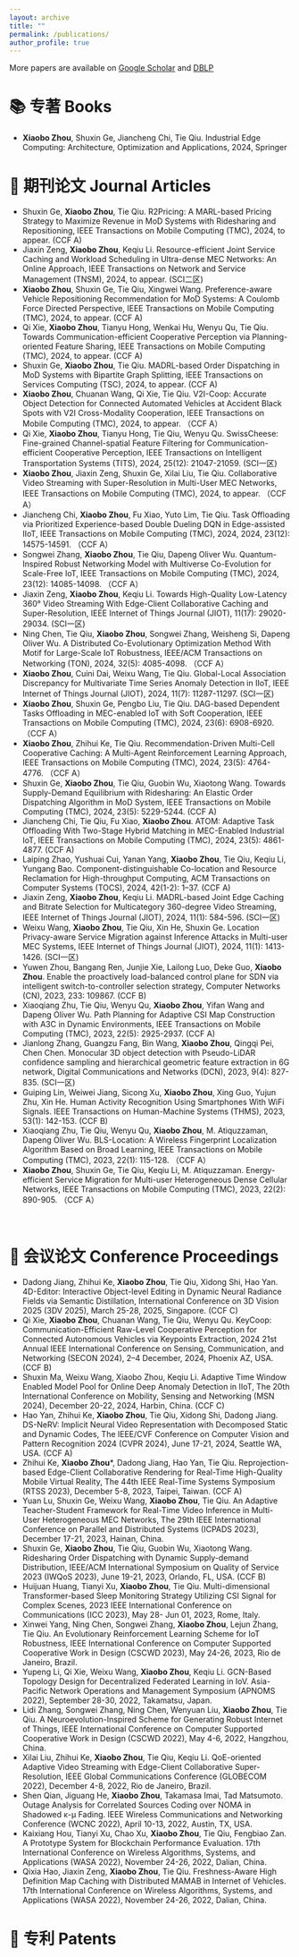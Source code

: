 ```yaml
---
layout: archive
title: ""
permalink: /publications/
author_profile: true
---
```


More papers are available on [Google Scholar](https://scholar.google.com/citations?user=oA7bk2AAAAAJ) and [DBLP](https://dblp.org/pid/13/6395-3.html)

<span class='anchor' id='Journal'></span>

# 📚 专著 Books
- **Xiaobo Zhou**, Shuxin Ge, Jiancheng Chi, Tie Qiu. Industrial Edge Computing: Architecture, Optimization and Applications, 2024, Springer

# 📃 期刊论文 Journal Articles
- Shuxin Ge, **Xiaobo Zhou**, Tie Qiu. R2Pricing: A MARL-based Pricing Strategy to Maximize Revenue in MoD Systems with Ridesharing and Repositioning, IEEE Transactions on Mobile Computing (TMC), 2024, to appear. (CCF A)
- Jiaxin Zeng, **Xiaobo Zhou**, Keqiu Li. Resource-efficient Joint Service Caching and Workload Scheduling in Ultra-dense MEC Networks: An Online Approach, IEEE Transactions on Network and Service Management (TNSM), 2024, to appear. (SCI二区)
- **Xiaobo Zhou**, Shuxin Ge, Tie Qiu, Xingwei Wang. Preference-aware Vehicle Repositioning Recommendation for MoD Systems: A Coulomb Force Directed Perspective, IEEE Transactions on Mobile Computing (TMC), 2024, to appear. (CCF A)
- Qi Xie, **Xiaobo Zhou**, Tianyu Hong, Wenkai Hu, Wenyu Qu, Tie Qiu. Towards Communication-efficient Cooperative Perception via Planning-oriented Feature Sharing, IEEE Transactions on Mobile Computing (TMC), 2024, to appear. (CCF A)
- Shuxin Ge, **Xiaobo Zhou**, Tie Qiu. MADRL-based Order Dispatching in MoD Systems with Bipartite Graph Splitting, IEEE Transactions on Services Computing (TSC), 2024, to appear. (CCF A)
- **Xiaobo Zhou**, Chuanan Wang, Qi Xie, Tie Qiu. V2I-Coop: Accurate Object Detection for Connected Automated Vehicles at Accident Black Spots with V2I Cross-Modality Cooperation, IEEE Transactions on Mobile Computing (TMC), 2024, to appear. （CCF A）
- Qi Xie, **Xiaobo Zhou**, Tianyu Hong, Tie Qiu, Wenyu Qu. SwissCheese: Fine-grained Channel-spatial Feature Filtering for Communication-efficient Cooperative Perception, IEEE Transactions on Intelligent Transportation Systems (TITS), 2024, 25(12): 21047-21059. (SCI一区)
- **Xiaobo Zhou**, Jiaxin Zeng, Shuxin Ge, Xilai Liu, Tie Qiu. Collaborative Video Streaming with Super-Resolution in Multi-User MEC Networks, IEEE Transactions on Mobile Computing (TMC), 2024, to appear. （CCF A）
- Jiancheng Chi, **Xiaobo Zhou**, Fu Xiao, Yuto Lim, Tie Qiu. Task Offloading via Prioritized Experience-based Double Dueling DQN in Edge-assisted IIoT, IEEE Transactions on Mobile Computing (TMC), 2024, 2024, 23(12): 14575-14591. （CCF A）
- Songwei Zhang, **Xiaobo Zhou**, Tie Qiu, Dapeng Oliver Wu. Quantum-Inspired Robust Networking Model with Multiverse Co-Evolution for Scale-Free IoT, IEEE Transactions on Mobile Computing (TMC), 2024, 23(12): 14085-14098. （CCF A）
- Jiaxin Zeng, **Xiaobo Zhou**, Keqiu Li. Towards High-Quality Low-Latency 360° Video Streaming With Edge-Client Collaborative Caching and Super-Resolution, IEEE Internet of Things Journal (JIOT), 11(17): 29020-29034. (SCI一区)
- Ning Chen, Tie Qiu, **Xiaobo Zhou**, Songwei Zhang, Weisheng Si, Dapeng Oliver Wu. A Distributed Co-Evolutionary Optimization Method With Motif for Large-Scale IoT Robustness, IEEE/ACM Transactions on Networking (TON), 2024, 32(5): 4085-4098. （CCF A）
- **Xiaobo Zhou**, Cuini Dai, Weixu Wang, Tie Qiu. Global-Local Association Discrepancy for Multivariate Time Series Anomaly Detection in IIoT, IEEE Internet of Things Journal (JIOT), 2024, 11(7): 11287-11297. (SCI一区)
- **Xiaobo Zhou**, Shuxin Ge, Pengbo Liu, Tie Qiu. DAG-based Dependent Tasks Offloading in MEC-enabled IoT with Soft Cooperation, IEEE Transactions on Mobile Computing (TMC), 2024, 23(6): 6908-6920. （CCF A）
- **Xiaobo Zhou**, Zhihui Ke, Tie Qiu. Recommendation-Driven Multi-Cell Cooperative Caching: A Multi-Agent Reinforcement Learning Approach, IEEE Transactions on Mobile Computing (TMC), 2024, 23(5): 4764-4776. （CCF A）
- Shuxin Ge, **Xiaobo Zhou**, Tie Qiu, Guobin Wu, Xiaotong Wang. Towards Supply-Demand Equilibrium with Ridesharing: An Elastic Order Dispatching Algorithm in MoD System, IEEE Transactions on Mobile Computing (TMC), 2024, 23(5): 5229-5244. (CCF A)
- Jiancheng Chi, Tie Qiu, Fu Xiao, **Xiaobo Zhou**. ATOM: Adaptive Task Offloading With Two-Stage Hybrid Matching in MEC-Enabled Industrial IoT, IEEE Transactions on Mobile Computing (TMC), 2024, 23(5): 4861-4877. (CCF A)
- Laiping Zhao, Yushuai Cui, Yanan Yang, **Xiaobo Zhou**, Tie Qiu, Keqiu Li, Yungang Bao. Component-distinguishable Co-location and Resource Reclamation for High-throughput Computing, ACM Transactions on Computer Systems (TOCS), 2024, 42(1-2): 1–37. (CCF A)
- Jiaxin Zeng, **Xiaobo Zhou**, Keqiu Li. MADRL-based Joint Edge Caching and Bitrate Selection for Multicategory 360-degree Video Streaming, IEEE Internet of Things Journal (JIOT), 2024, 11(1): 584-596. (SCI一区)
- Weixu Wang, **Xiaobo Zhou**, Tie Qiu, Xin He, Shuxin Ge. Location Privacy-aware Service Migration against Inference Attacks in Multi-user MEC Systems, IEEE Internet of Things Journal (JIOT), 2024, 11(1): 1413-1426. (SCI一区)
- Yuwen Zhou, Bangang Ren, Junjie Xie, Lailong Luo, Deke Guo, **Xiaobo Zhou**. Enable the proactively load-balanced control plane for SDN via intelligent switch-to-controller selection strategy, Computer Networks (CN), 2023, 233: 109867. (CCF B)
- Xiaoqiang Zhu, Tie Qiu, Wenyu Qu, **Xiaobo Zhou**, Yifan Wang and Dapeng Oliver Wu. Path Planning for Adaptive CSI Map Construction with A3C in Dynamic Environments, IEEE Transactions on Mobile Computing (TMC), 2023, 22(5): 2925-2937. (CCF A)
- Jianlong Zhang, Guangzu Fang, Bin Wang, **Xiaobo Zhou**, Qingqi Pei, Chen Chen. Monocular 3D object detection with Pseudo-LiDAR confidence sampling and hierarchical geometric feature extraction in 6G network, Digital Communications and Networks (DCN), 2023, 9(4): 827-835. (SCI一区)
- Guiping Lin, Weiwei Jiang, Sicong Xu, **Xiaobo Zhou**, Xing Guo, Yujun Zhu, Xin He. Human Activity Recognition Using Smartphones With WiFi Signals. IEEE Transactions on Human-Machine Systems (THMS), 2023, 53(1): 142-153. (CCF B)
- Xiaoqiang Zhu, Tie Qiu, Wenyu Qu, **Xiaobo Zhou**, M. Atiquzzaman, Dapeng Oliver Wu. BLS-Location: A Wireless Fingerprint Localization Algorithm Based on Broad Learning, IEEE Transactions on Mobile Computing (TMC), 2023, 22(1): 115-128. （CCF A）
- **Xiaobo Zhou**, Shuxin Ge, Tie Qiu, Keqiu Li, M. Atiquzzaman. Energy-efficient Service Migration for Multi-user Heterogeneous Dense Cellular Networks, IEEE Transactions on Mobile Computing (TMC), 2023, 22(2): 890-905. （CCF A）
<br/>

<span class='anchor' id='Conference'></span>

# 📜 会议论文 Conference Proceedings
- Dadong Jiang, Zhihui Ke, **Xiaobo Zhou**, Tie Qiu, Xidong Shi, Hao Yan. 4D-Editor: Interactive Object-level Editing in Dynamic Neural Radiance Fields via Semantic Distillation, International Conference on 3D Vision 2025 (3DV 2025), March 25-28, 2025, Singapore. (CCF C)
- Qi Xie, **Xiaobo Zhou**, Chuanan Wang, Tie Qiu, Wenyu Qu. KeyCoop: Communication-Efficient Raw-Level Cooperative Perception for Connected Autonomous Vehicles via Keypoints Extraction, 2024 21st Annual IEEE International Conference on Sensing, Communication, and Networking (SECON 2024), 2–4 December, 2024, Phoenix AZ, USA. (CCF B)
- Shuxin Ma, Weixu Wang, Xiaobo Zhou, Keqiu Li. Adaptive Time Window Enabled Model Pool for Online Deep Anomaly Detection in IIoT, The 20th International Conference on Mobility, Sensing and Networking (MSN 2024), December 20-22, 2024, Harbin, China. (CCF C)
- Hao Yan, Zhihui Ke, **Xiaobo Zhou**, Tie Qiu, Xidong Shi, Dadong Jiang. DS-NeRV: Implicit Neural Video Representation with Decomposed Static and Dynamic Codes, The IEEE/CVF Conference on Computer Vision and Pattern Recognition 2024 (CVPR 2024), June 17-21, 2024, Seattle WA, USA. (CCF A)
- Zhihui Ke, **Xiaobo Zhou***, Dadong Jiang, Hao Yan, Tie Qiu. Reprojection-based Edge-Client Collaborative Rendering for Real-Time High-Quality Mobile Virtual Reality, The 44th IEEE Real-Time Systems Symposium (RTSS 2023), December 5-8, 2023, Taipei, Taiwan. (CCF A)
- Yuan Lu, Shuxin Ge, Weixu Wang, **Xiaobo Zhou**, Tie Qiu. An Adaptive Teacher-Student Framework for Real-Time Video Inference in Multi-User Heterogeneous MEC Networks, The 29th IEEE International Conference on Parallel and Distributed Systems (ICPADS 2023), December 17-21, 2023, Hainan, China.
- Shuxin Ge, **Xiaobo Zhou**, Tie Qiu, Guobin Wu, Xiaotong Wang. Ridesharing Order Dispatching with Dynamic Supply-demand Distribution, IEEE/ACM International Symposium on Quality of Service 2023 (IWQoS 2023), June 19-21, 2023, Orlando, FL, USA. (CCF B)
- Huijuan Huang, Tianyi Xu, **Xiaobo Zhou**, Tie Qiu. Multi-dimensional Transformer-based Sleep Monitoring Strategy Utilizing CSI Signal for Complex Scenes, 2023 IEEE International Conference on Communications (ICC 2023), May 28- Jun 01, 2023, Rome, Italy.
- Xinwei Yang, Ning Chen, Songwei Zhang, **Xiaobo Zhou**, Lejun Zhang, Tie Qiu. An Evolutionary Reinforcement Learning Scheme for IoT Robustness, IEEE International Conference on Computer Supported Cooperative Work in Design (CSCWD 2023), May 24-26, 2023, Rio de Janeiro, Brazil.
- Yupeng Li, Qi Xie, Weixu Wang, **Xiaobo Zhou**, Keqiu Li. GCN-Based Topology Design for Decentralized Federated Learning in IoV. Asia-Pacific Network Operations and Management Symposium (APNOMS 2022), September 28-30, 2022, Takamatsu, Japan.
- Lidi Zhang, Songwei Zhang, Ning Chen, Wenyuan Liu, **Xiaobo Zhou**, Tie Qiu. A Neuroevolution-Inspired Scheme for Generating Robust Internet of Things, IEEE International Conference on Computer Supported Cooperative Work in Design (CSCWD 2022), May 4-6, 2022, Hangzhou, China.
- Xilai Liu, Zhihui Ke, **Xiaobo Zhou**, Tie Qiu, Keqiu Li. QoE-oriented Adaptive Video Streaming with Edge-Client Collaborative Super-Resolution, IEEE Global Communications Conference (GLOBECOM 2022), December 4-8, 2022, Rio de Janeiro, Brazil.
- Shen Qian, Jiguang He, **Xiaobo Zhou**, Takamasa Imai, Tad Matsumoto. Outage Analysis for Correlated Sources Coding over NOMA in Shadowed κ-μ Fading. IEEE Wireless Communications and Networking Conference (WCNC 2022), April 10-13, 2022, Austin, TX, USA.
- Kaixiang Hou, Tianyi Xu, Chao Xu, **Xiaobo Zhou**, Tie Qiu, Fengbiao Zan. A Prototype System for Blockchain Performance Evaluation. 17th International Conference on Wireless Algorithms, Systems, and Applications (WASA 2022), November 24-26, 2022, Dalian, China.
- Qixia Hao, Jiaxin Zeng, **Xiaobo Zhou**, Tie Qiu. Freshness-Aware High Definition Map Caching with Distributed MAMAB in Internet of Vehicles. 17th International Conference on Wireless Algorithms, Systems, and Applications (WASA 2022), November 24-26, 2022, Dalian, China.



<span class='anchor' id='Patent'></span>

# 📑 专利 Patents

<br/>
<br/>
<br/>
<br/>
